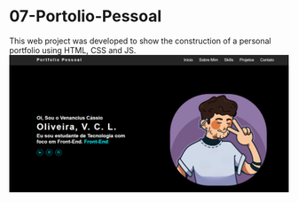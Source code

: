 # 07-Portolio-Pessoal
This web project was developed to show the construction of a personal portfolio using HTML, CSS and JS.
<img src='SitePortfolio.png' >
